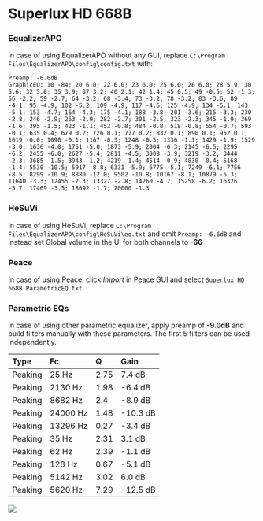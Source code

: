 # Superlux HD 668B

### EqualizerAPO
In case of using EqualizerAPO without any GUI, replace `C:\Program Files\EqualizerAPO\config\config.txt`
with:
```
Preamp: -6.6dB
GraphicEQ: 10 -84; 20 6.0; 22 6.0; 23 6.0; 25 6.0; 26 6.0; 28 5.9; 30 5.6; 32 5.0; 35 3.9; 37 3.2; 40 2.1; 42 1.4; 45 0.5; 49 -0.5; 52 -1.3; 56 -2.2; 59 -2.7; 64 -3.2; 68 -3.4; 73 -3.2; 78 -3.2; 83 -3.6; 89 -4.1; 95 -4.9; 102 -5.2; 109 -4.9; 117 -4.6; 125 -4.9; 134 -5.1; 143 -5.1; 153 -4.7; 164 -4.3; 175 -4.1; 188 -3.8; 201 -3.6; 215 -3.3; 230 -2.8; 246 -2.9; 263 -2.9; 282 -2.7; 301 -2.5; 323 -2.3; 345 -1.9; 369 -1.6; 395 -1.5; 423 -1.1; 452 -0.8; 484 -0.8; 518 -0.8; 554 -0.7; 593 -0.1; 635 0.4; 679 0.2; 726 0.1; 777 0.2; 832 0.1; 890 0.1; 952 0.1; 1019 -0.0; 1090 -0.1; 1167 -0.3; 1248 -0.5; 1336 -1.1; 1429 -1.9; 1529 -3.0; 1636 -4.0; 1751 -5.0; 1873 -5.9; 2004 -6.3; 2145 -6.5; 2295 -6.2; 2455 -6.0; 2627 -5.4; 2811 -4.5; 3008 -3.9; 3219 -3.2; 3444 -2.3; 3685 -1.5; 3943 -1.2; 4219 -1.4; 4514 -0.9; 4830 -0.4; 5168 -1.4; 5530 -10.5; 5917 -8.8; 6331 -5.9; 6775 -5.1; 7249 -6.1; 7756 -8.5; 8299 -10.9; 8880 -12.0; 9502 -10.8; 10167 -8.1; 10879 -5.3; 11640 -3.3; 12455 -2.3; 13327 -2.8; 14260 -4.7; 15258 -6.2; 16326 -5.7; 17469 -3.5; 18692 -1.7; 20000 -1.3
```

### HeSuVi
In case of using HeSuVi, replace `C:\Program Files\EqualizerAPO\config\HeSuVi\eq.txt` and omit `Preamp:
-6.6dB` and instead set Global volume in the UI for both channels to **-66**

### Peace
In case of using Peace, click *Import* in Peace GUI and select `Superlux HD 668B ParametricEQ.txt`.

### Parametric EQs
In case of using other parametric equalizer, apply preamp of **-9.0dB** and build filters manually with
these parameters. The first 5 filters can be used independently.

| Type    | Fc       |    Q | Gain     |
|:--------|:---------|:-----|:---------|
| Peaking | 25 Hz    | 2.75 | 7.4 dB   |
| Peaking | 2130 Hz  | 1.98 | -6.4 dB  |
| Peaking | 8682 Hz  | 2.4  | -8.9 dB  |
| Peaking | 24000 Hz | 1.48 | -10.3 dB |
| Peaking | 13296 Hz | 0.27 | -3.4 dB  |
| Peaking | 35 Hz    | 2.31 | 3.1 dB   |
| Peaking | 62 Hz    | 2.39 | -1.1 dB  |
| Peaking | 128 Hz   | 0.67 | -5.1 dB  |
| Peaking | 5142 Hz  | 3.02 | 6.0 dB   |
| Peaking | 5620 Hz  | 7.29 | -12.5 dB |

![](https://raw.githubusercontent.com/jaakkopasanen/AutoEq/master/results/innerfidelity/sbaf-serious/Superlux%20HD%20668B/Superlux%20HD%20668B.png)